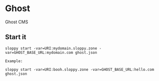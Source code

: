 # Ghost

Ghost CMS

## Start it

```
sloppy start -var=URI:mydomain.sloppy.zone -var=GHOST_BASE_URL:mydomain.com ghost.json
   
Example:
   
sloppy start -var=URI:booh.sloppy.zone -var=GHOST_BASE_URL:hello.com ghost.json
```
